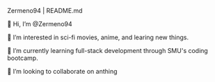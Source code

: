 Zermeno94 | README.md

👋 Hi, I’m @Zermeno94

👀 I’m interested in sci-fi movies, anime, and learing new things.

🌱 I’m currently learning full-stack development through SMU's coding bootcamp.

👯 I’m looking to collaborate on anthing 
